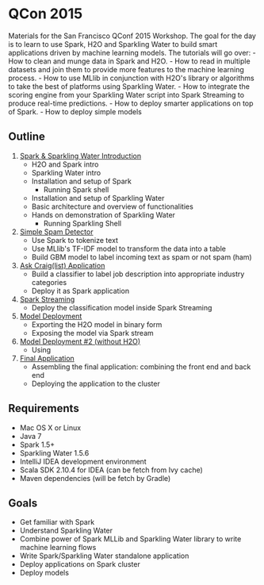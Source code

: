 # QCon 2015

Materials for the San Francisco QConf 2015 Workshop. The goal for the day is to learn to use Spark, H2O and Sparkling Water to build smart applications driven by machine learning models. The tutorials will go over:
    - How to clean and munge data in Spark and H2O.
    - How to read in multiple datasets and join them to provide more features to the machine learning process.
    - How to use MLlib in conjunction with H2O's library or algorithms to take the best of platforms using Sparkling Water.
    - How to integrate the scoring engine from your Sparkling Water script into Spark Streaming to produce real-time predictions.
    - How to deploy smarter applications on top of Spark.
    - How to deploy simple models

## Outline 

1. [Spark & Sparkling Water Introduction](01-sparkling-water-intro/README.md)
    - H2O and Spark intro
    - Sparkling Water intro
    - Installation and setup of Spark
      - Running Spark shell
    - Installation and setup of Sparkling Water
    - Basic architecture and overview of functionalities
    - Hands on demonstration of Sparkling Water
      - Running Sparkling Shell      
2. [Simple Spam Detector](02-ham-or-spam/README.md)
    - Use Spark to tokenize text
    - Use MLlib's TF-IDF model to transform the data into a table
    - Build GBM model to label incoming text as spam or not spam (ham)
3. [Ask Craig(list) Application](03-ask-craig/README.md)
    - Build a classifier to label job description into appropriate industry categories
    - Deploy it as Spark application    
4. [Spark Streaming](04-spark-streaming/README.md)
    - Deploy the classification model inside Spark Streaming
5. [Model Deployment](05-model-deployment/README.md)
    - Exporting the H2O model in binary form
    - Exposing the model via Spark stream
6. [Model Deployment #2 (without H2O)](06-pojo-model-deployment)
    - Using
6. [Final Application](06-final-app/README.md) 
    - Assembling the final application: combining the front end and back end
    - Deploying the application to the cluster
    

## Requirements
  * Mac OS X or Linux
  * Java 7
  * Spark 1.5+
  * Sparkling Water 1.5.6
  * IntelliJ IDEA development environment
  * Scala SDK 2.10.4 for IDEA (can be fetch from Ivy cache)
  * Maven dependencies (will be fetch by Gradle)
  
## Goals
  * Get familiar with Spark
  * Understand Sparkling Water
  * Combine power of Spark MLLib and Sparkling Water library to write machine
    learning flows
  * Write Spark/Sparkling Water standalone application
  * Deploy applications on Spark cluster
  * Deploy models
  
